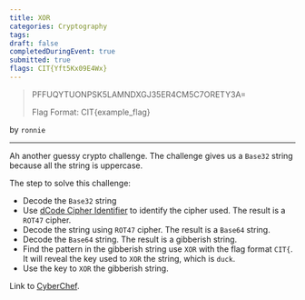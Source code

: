 ```yaml
---
title: XOR
categories: Cryptography
tags: 
draft: false
completedDuringEvent: true
submitted: true
flags: CIT{Yft5Kx09E4Wx}
---
```

> PFFUQYTUONPSK5LAMNDXGJ35ER4CM5C7ORETY3A=
>
> Flag Format: CIT{example_flag}

by `ronnie`

---

Ah another guessy crypto challenge. The challenge gives us a `Base32` string because all the string is uppercase.

The step to solve this challenge:

- Decode the `Base32` string
- Use [dCode Cipher Identifier](https://www.dcode.fr/cipher-identifier) to identify the cipher used. The result is a `ROT47` cipher.
- Decode the string using `ROT47` cipher. The result is a `Base64` string.
- Decode the `Base64` string. The result is a gibberish string.
- Find the pattern in the gibberish string use `XOR` with the flag format `CIT{`. It will reveal the key used to `XOR` the string, which is `duck`.
- Use the key to `XOR` the gibberish string.

Link to [CyberChef](https://gchq.github.io/CyberChef/#recipe=From_Base32('A-Z2-7%3D',true)ROT47(47)From_Base64('A-Za-z0-9%2B/%3D',true,false)XOR(%7B'option':'UTF8','string':'duck'%7D,'Standard',false)&input=UEZGVVFZVFVPTlBTSzVMQU1ORFhHSjM1RVI0Q001QzdPUkVUWTNBPQ&oeol=CR).
